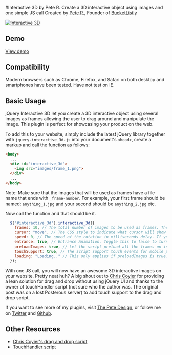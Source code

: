 #Interactive 3D by Pete R.
Create a 3D interactive object using images and one simple JS call
Created by [Pete R.](http://www.thepetedesign.com), Founder of [BucketListly](http://www.bucketlistly.com)

[![Interactive 3D](http://www.thepetedesign.com/images/interactive_3d.png "Interactive 3D")](http://www.thepetedesign.com/demos/interactive_3d.html)

## Demo
[View demo](http://www.thepetedesign.com/demos/interactive_3d.html)

## Compatibility
Modern browsers such as Chrome, Firefox, and Safari on both desktop and smartphones have been tested. Have not test on IE.

## Basic Usage
jQuery Interactive 3D let you create a 3D interactive object using several images as frames allowing the user to drag around and manipulate the image. This plugin is perfect for showcasing your product on the web.

To add this to your website, simply include the latest jQuery library together with `jquery.interactive_3d.js` into your document's `<head>`, create a markup and call the function as follows:

````html
<body>
  ...
  <div id="interactive_3d">
    <img src="images/frame_1.png">
  </div>
  ...
</body>
````
Note: Make sure that the images that will be used as frames have a file name that ends with `_frame-number`. For example, your first frame should be named: `anything_1.jpg` and your second should be `anything_2.jpg` etc.

Now call the function and that should be it.
 
````javascript
  $("#interactive_3d").interactive_3d({
    frames: 10, // The total number of images to be used as frames. The higher, the smoother your interaction will be. The default value is 10 frames.
    cursor: "move", // The CSS style to indicate what cursor will show when the user hover the object. The default value is "move"
    speed: 0, // The speed of the rotation in milliseconds delay. If you have small number of frames and the rotation seems too fast and not smooth, increase this value to 50 - 100 milliseconds delay. The default value is 0.
    entrance: true, // Entrance Animation. Toggle this to false to turn it off. The default value is true.
    preloadImages: true, // Let the script preload all the frames on initial load. Toggle this to false to turn it off. The default value is true.
    touchSupport: true, // The script support touch events for mobile phones. If this interferes with your website behaviour, you can toggle this to false. The default value is true.
    loading: "Loading.." // This only applies if preloadImages is true. This option let you show a loading indicator while the script is preloading the images. The option accepts HTML. Toggle this to false to turn this off. The default value is "Loading.."
  });
````

With one JS call, you will now have an awesome 3D interactive images on your website. Pretty neat huh? A big shout out to [Chris Coyier](http://css-tricks.com/snippets/jquery/draggable-without-jquery-ui/) for providing a lean solution for drag and drop without using jQuery UI and thanks to the owner of touchHandler script (not sure who the author was. The original post was on a lost Posterous server) to add touch support to the drag and drop script.

If you want to see more of my plugins, visit [The Pete Design](http://www.thepetedesign.com/#design), or follow me on [Twitter](http://www.twitter.com/peachananr) and [Github](http://www.github.com/peachananr).

## Other Resources
- [Chris Coyier's drag and drop script](http://css-tricks.com/snippets/jquery/draggable-without-jquery-ui/)
- [TouchHandler script](http://stackoverflow.com/questions/5186441/javascript-drag-and-drop-for-touch-devices)
